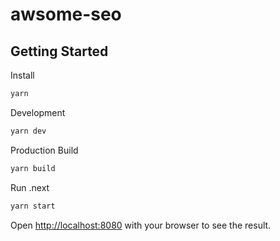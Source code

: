 # awsome-seo
## Getting Started
Install

```bash
yarn
```

Development

```bash
yarn dev
```

Production Build

```bash
yarn build
```

Run .next

```bash
yarn start
```

Open [http://localhost:8080](http://localhost:8080) with your browser to see the result.
